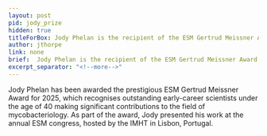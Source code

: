```yaml
---
layout: post
pid: jody_prize
hidden: true
titleForBox: Jody Phelan is the recipient of the ESM Gertrud Meissner Award 2025.
author: jthorpe
link: none
brief:  Jody Phelan is the recipient of the ESM Gertrud Meissner Award 2025. This annual award is dedicated to emerging scientists doing excellent research in the field of mycobacteriology. 
excerpt_separator: "<!--more-->"
---
```


Jody Phelan has been awarded the prestigious ESM Gertrud Meissner Award for 2025, which recognises outstanding early-career scientists under the age of 40 making significant contributions to the field of mycobacteriology. As part of the award, Jody presented his work at the annual ESM congress, hosted by the IMHT in Lisbon, Portugal.